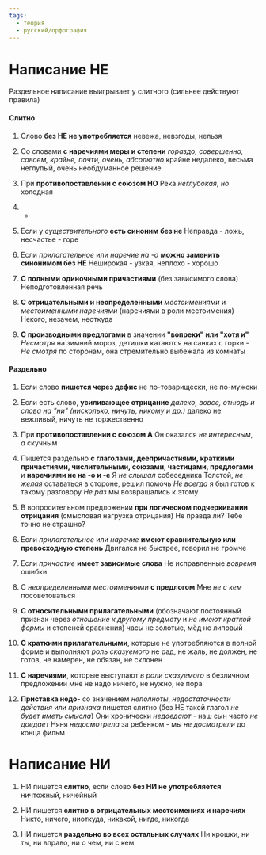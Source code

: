 ```yaml
---
tags:
  - теория
  - русский/орфография
---
```

# Написание НЕ

Раздельное написание выигрывает у слитного (сильнее действуют правила)

#### Слитно
1. Слово **без НЕ не употребляется**
невежа, невзгоды, нельзя

2. Со словами **с наречиями меры и степени**
	*гораздо, совершенно, совсем, крайне, почти, очень, абсолютно*
крайне недалеко, весьма неглупый, очень необдуманное решение

3. При **противопоставлении с союзом НО**
Река *неглубокая*, *но* холодная

4. -

5. Если у *существительного* **есть синоним без не**
Неправда - ложь, несчастье - горе

6. Если *прилагательное* или *наречие на -о* **можно заменить синонимом без НЕ**
Неширокая - узкая, неплохо - хорошо

7. **С полными одиночными причастиями** (без зависимого слова)
Неподготовленная речь

8. **С отрицательными и неопределенными** *местоимениями* и *местоименными наречиями* (наречиями в роли местоимения)
Некого, незачем, неоткуда

9. **С производными предлогами** в значении **"вопреки" или "хотя и"**
*Несмотря* на зимний мороз, детишки катаются на санках с горки - *Не смотря* по сторонам, она стремительно выбежала из комнаты

#### Раздельно
1. Если слово **пишется через дефис**
не по-товарищески, не по-мужски

2. Если есть слово, **усиливающее отрицание**
	*далеко, вовсе, отнюдь и слова на "ни" (нисколько, ничуть, никому и др.)*
далеко не вежливый, ничуть не торжественно

3. При **противопоставлении с союзом А**
Он оказался *не интересным*, *а* скучным

4. Пишется раздельно **с глаголами, деепричастиями, краткими причастиями, числительными, союзами, частицами, предлогами** и **наречиями не на -о и -е**
Я *не слышал* собеседника
Толстой, *не желая* оставаться в стороне, решил помочь
*Не всегда* я был готов к такому разговору
*Не раз* мы возвращались к этому

5. В вопросительном предложении **при логическом подчеркивании отрицания** (смысловая нагрузка отрицания)
Не правда ли? Тебе точно не страшно?

6. Если *прилагательное* или *наречие* **имеют сравнительную или превосходную степень**
Двигался не быстрее, говорил не громче

7. Если *причастие* **имеет зависимые слова**
Не исправленные *вовремя* ошибки

8. С *неопределенными местоимениями* **с предлогом**
Мне *не с кем* посоветоваться

9. **С относительными прилагательными** (обозначают постоянный признак через *отношение к другому предмету* и *не имеют краткой формы* и степеней сравнения)
часы не золотые, мёд не липовый

10. **С краткими прилагательными**, которые не употребляются в полной форме и выполняют *роль сказуемого*
не рад, не жаль, не должен, не готов, не намерен, не обязан, не склонен

11. **С наречиями**, которые выступают *в роли сказуемого* в безличном предложении
мне не надо ничего, не нужно, не пора

12. **Приставка недо-** со значением *неполноты*, *недостаточности действия* или *признака* пишется слитно (без НЕ такой глагол *не будет иметь смысла*)
Они хронически *недоедают* - наш сын часто *не доедает*
Няня *недосмотрела* за ребенком - мы *не досмотрели* до конца фильм


# Написание НИ

1. НИ пишется **слитно**, если слово **без НИ не употребляется**
ничтожный, ничейный

2. НИ пишется **слитно** **в отрицательных местоимениях и наречиях**
Никто, ничего, ниоткуда, никакой, нигде, никогда

3. НИ пишется **раздельно во всех остальных случаях**
Ни крошки, ни ты, ни вправо, ни о чем, ни с кем